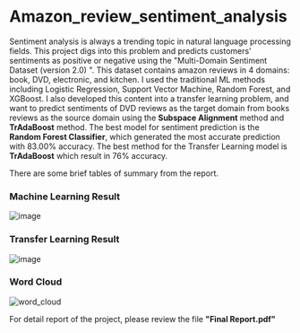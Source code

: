 # Amazon_review_sentiment_analysis

Sentiment analysis is always a trending topic in natural language processing fields. 
This project digs into this problem and predicts customers' sentiments as positive or negative 
using the "Multi-Domain Sentiment Dataset (version 2.0) ". This dataset contains amazon reviews in 4 domains: 
book, DVD, electronic, and kitchen. I used the traditional ML methods including Logistic Regression, 
Support Vector Machine, Random Forest, and XGBoost. I also developed this content into a transfer learning problem, 
and want to predict sentiments of DVD reviews as the target domain from books reviews as the source domain using the **Subspace Alignment** method 
and **TrAdaBoost** method. The best model for sentiment prediction is the **Random Forest Classifier**, 
which generated the most accurate prediction with 83.00% accuracy. The best method for the Transfer Learning model is **TrAdaBoost** which result in 76% accuracy. 

There are some brief tables of summary from the report. 

### Machine Learning Result
![image](https://user-images.githubusercontent.com/63425702/214632556-cd7195bc-59ec-4032-95a2-d4ed6b4760cd.png)

### Transfer Learning Result
![image](https://user-images.githubusercontent.com/63425702/214632845-f0620896-68f0-457d-a36c-fd4e9710c515.png)

### Word Cloud
![word_cloud](https://user-images.githubusercontent.com/63425702/214632439-63620df5-7056-4d9c-a975-944339295345.png)

For detail report of the project, please review the file **"Final Report.pdf"**
